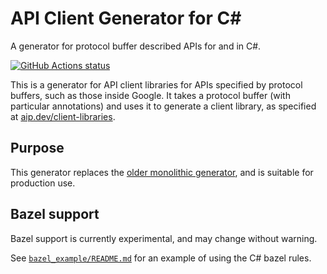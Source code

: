 # API Client Generator for C#

A generator for protocol buffer described APIs for and in C#.

[![GitHub Actions status](https://img.shields.io/github/actions/workflow/status/googleapis/gapic-generator-csharp/build.yaml?branch=main)](https://github.com/googleapis/gapic-generator-csharp/actions/workflows/build.yaml)

This is a generator for API client libraries for APIs specified by protocol buffers, such as those inside Google.
It takes a protocol buffer (with particular annotations) and uses it to generate a client library, as specified at [aip.dev/client-libraries](https://google.aip.dev/client-libraries).

## Purpose

This generator replaces the [older monolithic generator](https://github.com/googleapis/gapic-generator),
and is suitable for production use.

## Bazel support

Bazel support is currently experimental, and may change without warning.

See [`bazel_example/README.md`](./bazel_example/README.md) for an example
of using the C# bazel rules.
